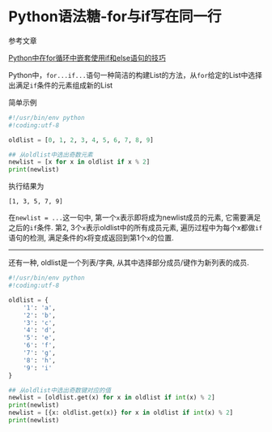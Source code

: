 # Python语法糖-for与if写在同一行

参考文章

[Python中在for循环中嵌套使用if和else语句的技巧](http://www.jb51.net/article/86987.htm)

Python中，`for...if...`语句一种简洁的构建List的方法，从`for`给定的List中选择出满足`if`条件的元素组成新的List

简单示例

```python 
#!/usr/bin/env python
#!coding:utf-8

oldlist = [0, 1, 2, 3, 4, 5, 6, 7, 8, 9]

## 从oldlist中选出奇数元素
newlist = [x for x in oldlist if x % 2]
print(newlist)
```

执行结果为

```
[1, 3, 5, 7, 9]
```

在`newlist = ...`这一句中, 第一个`x`表示即将成为newlist成员的元素, 它需要满足之后的`if`条件. 第2, 3个`x`表示oldlist中的所有成员元素, 遍历过程中为每个x都做`if`语句的检测, 满足条件的x将变成返回到第1个`x`的位置.

------

还有一种, oldlist是一个列表/字典, 从其中选择部分成员/键作为新列表的成员.

```python
#!/usr/bin/env python
#!coding:utf-8

oldlist = { 
    '1': 'a',
    '2': 'b',
    '3': 'c',
    '4': 'd',
    '5': 'e',
    '6': 'f',
    '7': 'g',
    '8': 'h',
    '9': 'i' 
}

## 从oldlist中选出奇数键对应的值
newlist = [oldlist.get(x) for x in oldlist if int(x) % 2]
print(newlist)
newlist = [{x: oldlist.get(x)} for x in oldlist if int(x) % 2]
print(newlist)
```
